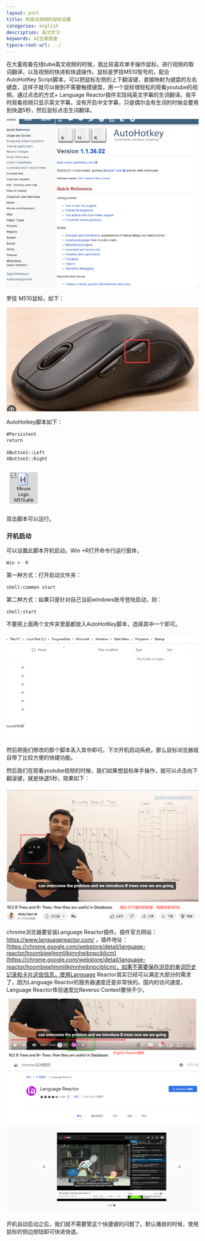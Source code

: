 ```yaml
---
layout: post
title: 刷英文视频的鼠标设置
categories: english
description: 英文学习
keywords: AI生成提速
typora-root-url: ../
---
```


在大量观看在线tube英文视频的时候，我比较喜欢单手操作鼠标，进行视频的取词翻译，以及视频的快进和快退操作。鼠标是罗技M510型号的，配合AutoHotKey Script脚本，可以把鼠标左侧的上下翻滚键，直接映射为键盘的左右键盘，这样子就可以做到不需要触摸键盘，用一个鼠标很轻松的观看youtube的视频。通过点击的方式+ Language Reactor插件实现纯英文字幕的生词翻译。我平时观看视频只显示英文字幕，没有开启中文字幕，只是偶尔会有生词的时候会要用到快退5秒，然后鼠标点击生词翻译。

![image-20230916112145134](/images/posts/image-20230916112145134.png)

罗技 M510鼠标，如下：

![image-20230916112454738](/images/posts/image-20230916112454738.png)

AutoHotkey脚本如下：

````shell
#Persistent
return

XButton1::Left  
XButton2::Right 

````

![image-20230916112637243](/images/posts/image-20230916112637243.png)

双击脚本可以运行。

### 开机启动

可以设置此脚本开机启动，Win +R打开命令行运行窗体，

```shell
Win +  R
```

第一种方式：打开启动文件夹：

```shell
shell:common start
```

第二种方式：如果只是针对自己当前windows账号登陆启动，则：

```shell
shell:start
```

不要把上面两个文件夹里面都放入AutoHotKey脚本，选择其中一个即可。

![image-20231022180805878](/images/posts/image-20231022180805878.png)

然后把我们修改的那个脚本丢入其中即可。下次开机启动系统，那么鼠标浏览器就自带了比较方便的快捷功能。

然后我们在观看youtube视频的时候，我们如果想鼠标单手操作，就可以点击向下翻滚键，就是快退5秒，效果如下：

![image-20230916222143495](/images/posts/image-20230916222143495.png)

chrome浏览器要安装Language Reactor插件。插件官方网站：https://www.languagereactor.com/ ，插件地址：[https://chrome.google.com/webstore/detail/language-reactor/hoombieeljmmljlkjmnheibnpciblicm](https://chrome.google.com/webstore/detail/language-reactor/hoombieeljmmljlkjmnheibnpciblicm)，如果不需要保存浏览的单词历史记录和卡片这些信息，使用Language Reactor其实已经可以满足大部分的需求了，因为Language Reactor的服务器速度还是非常快的。国内的访问速度，Language Reactor体验速度比Reverso Context要快不少。

![image-20230916222531569](/images/posts/image-20230916222531569.png)

![image-20230916222702906](/images/posts/image-20230916222702906.png)

开机自动启动之后，我们就不需要管这个快捷键的问题了。默认播放的时候，使用鼠标的侧边按钮即可快进快退。
